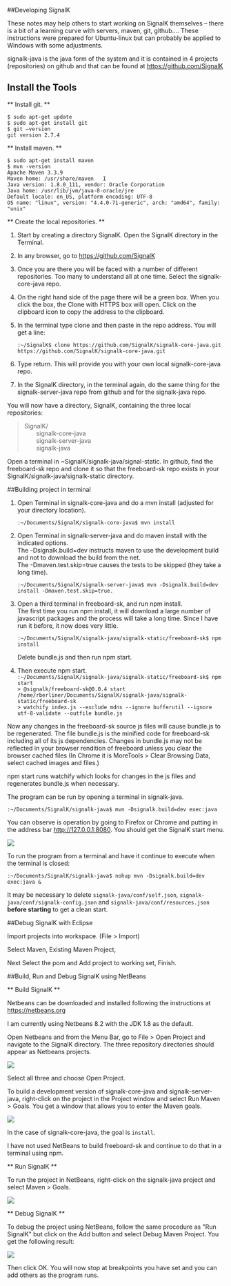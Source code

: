 ##Developing SignalK 

These notes may help others to start working on SignalK themselves – there is a bit of a learning curve with servers, maven, git, github.... These instructions were prepared for Ubuntu-linux but can probably be applied to Windows with some adjustments.

signalk-java is the java form of the system and it is contained in 4 projects (repositories) on github and that can be found at https://github.com/SignalK

## Install the Tools 


** Install git. **  
```
$ sudo apt-get update  
$ sudo apt-get install git
$ git –version  
git version 2.7.4  
```


** Install maven. **  
```
$ sudo apt-get install maven  
$ mvn -version
Apache Maven 3.3.9   
Maven home: /usr/share/maven   I
Java version: 1.8.0_111, vendor: Oracle Corporation   
Java home: /usr/lib/jvm/java-8-oracle/jre   
Default locale: en_US, platform encoding: UTF-8   
OS name: "linux", version: "4.4.0-71-generic", arch: "amd64", family: "unix"  
```

** Create the local repositories. **

1. Start by creating a directory SignalK. Open the SignalK directory in the Terminal.  
2. In any browser, go to https://github.com/SignalK  
3. Once you are there you will be faced with a number of different repositories. Too many to understand all at one time. Select the signalk-core-java repo.
4. On the right hand side of the page there will be a green box. When you click the box, the Clone with HTTPS box will open. Click on the clipboard icon to copy the address to the clipboard.
5. In the terminal type clone and then paste in the repo address. You will get a line:
    
    ```
    :~/SignalK$ clone https://github.com/SignalK/signalk-core-java.git https://github.com/SignalK/signalk-core-java.git
    ```
    
6. Type return. This will provide you with your own local signalk-core-java repo. 
7. In the SignalK directory, in the terminal again, do the same thing for the signalk-server-java repo from github and for the signalk-java repo.

You will now have a directory, SignalK, containing the three local repositories:
    
>SignalK/  
>&nbsp;&nbsp;&nbsp;&nbsp;&nbsp;&nbsp; signalk-core-java  
>&nbsp;&nbsp;&nbsp;&nbsp;&nbsp;&nbsp; signalk-server-java  
>&nbsp;&nbsp;&nbsp;&nbsp;&nbsp;&nbsp; signalk-java  
    
Open a terminal in ~SignalK/signalk-java/signal-static. In github, find the freeboard-sk repo and clone it so that the freeboard-sk repo exists in your SignalK/signalk-java/signalk-static directory.

##Building project in terminal  
  
1. Open Terminal in signalk-core-java and do a mvn install (adjusted for your directory location).  
  
    ```
    :~/Documents/SignalK/signalk-core-java$ mvn install      
    ```  
  
2. Open Terminal in signalk-server-java and do maven install with the indicated options.  
The -Dsignalk.build=dev instructs maven to use the development build and not to download the build from the net.  
The -Dmaven.test.skip=true causes the tests to be skipped (they take a long time).  
    ```
    :~/Documents/SignalK/signalk-server-java$ mvn -Dsignalk.build=dev install -Dmaven.test.skip=true.  
    ```  
3. Open a third terminal in freeboard-sk, and run npm install.  
The first time you run npm install, it will download a large number of javascript packages and the process will take a long time. Since I have run it before, it now does very little.
    
    ```
    :~/Documents/SignalK/signalk-java/signalk-static/freeboard-sk$ npm install  
    ```
    
     Delete bundle.js and then run npm start.   
    

4. Then execute npm start.  
```:~/Documents/SignalK/signalk-java/signalk-static/freeboard-sk$ npm start```  
```> @signalk/freeboard-sk@0.0.4 start /home/rberliner/Documents/SignalK/signalk-java/signalk-static/freeboard-sk```  
```> watchify index.js --exclude mdns --ignore bufferutil --ignore utf-8-validate --outfile bundle.js```  
  
Now any changes in the freeboard-sk source js files will cause  bundle.js to be regenerated. The file bundle.js is the minified code for freeboard-sk including all of its js dependencies. Changes in bundle.js may not be reflected in your browser rendition of freeboard unless you clear the browser cached files (In Chrome it is MoreTools > Clear Browsing Data, select cached images and files.)  
  
npm start runs watchify which looks for changes in the js files and regenerates bundle.js when necessary.  
  
The program can be run by opening a terminal in signalk-java.  
  
```:~/Documents/SignalK/signalk-java$ mvn -Dsignalk.build=dev exec:java```  
  
You can observe is operation by going to Firefox or Chrome and putting in the address bar http://127.0.0.1:8080. You should get the SignalK start menu.  
  
<a href="" target="_blank"><img src="SignalKStartMenu.png"/></a>

To run the program from a terminal and have it continue to execute when the terminal is closed:  
  
```:~/Documents/SignalK/signalk-java$ nohup mvn -Dsignalk.build=dev exec:java &```  
  
It may be necessary to delete ```signalk-java/conf/self.json```, ```signalk-java/conf/signalk-config.json``` and 
```signalk-java/conf/resources.json``` **before starting**  to get a clean start.  

##Debug SignalK with Eclipse  
  
Import projects into workspace. (File > Import)  
  
Select Maven, Existing Maven Project,  
  
Next Select the pom and Add project to working set, Finish.  

##Build, Run and Debug SignalK using NetBeans  

** Build SignalK **

Netbeans can be downloaded and installed following the instructions at https://netbeans.org  

I am currently using Netbeans 8.2 with the JDK 1.8 as the default.

Open Netbeans and from the Menu Bar, go to File > Open Project and navigate to the SignalK directory. The three repository directories should appear as Netbeans projects.   

<a href="" target="_blank"><img src="OpenProject.png"/></a>

Select all three and choose Open Project.  

To build a development version of signalk-core-java and signalk-server-java, right-click on the project in the Project window and select Run Maven > Goals. You get a window that allows you to enter the Maven goals. 

<a href="" target="_blank"><img src="RunMaven.png"/></a>  

In the case of signalk-core-java, the goal is ```install```.  

I have not used NetBeans to build freeboard-sk and continue to do that in a terminal using npm.

** Run SignalK **

To run the project in NetBeans, right-click on the signalk-java project and select Maven > Goals.

<a href="" target="_blank"><img src="RunSignalk.png"/></a>  

** Debug SignalK **

To debug the project using NetBeans, follow the same procedure as "Run SignalK" but click on the Add button and select Debug Maven Project. You get the following result:

<a href="" target="_blank"><img src="DebugSignalk.png"/></a>  

Then click OK. You will now stop at breakpoints you have set and you can add others as the program runs.



